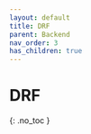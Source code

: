 ```yaml
---
layout: default
title: DRF
parent: Backend
nav_order: 3
has_children: true
---
```


# DRF
{: .no_toc }
